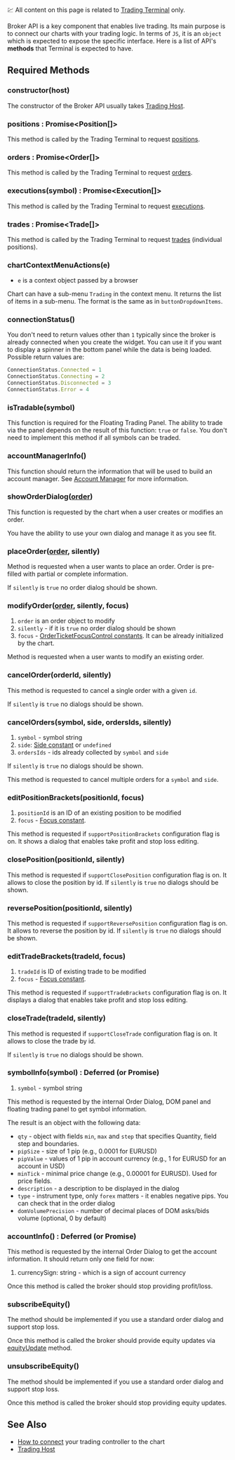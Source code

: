 :chart: All content on this page is related to [Trading Terminal](Trading-Terminal.md) only.

Broker API is a key component that enables live trading. Its main purpose is to connect our charts with your trading logic. In terms of `JS`, it is an `object` which is expected to expose the specific interface. Here is a list of API's **methods** that Terminal is expected to have.

## Required Methods

### constructor(host)

The constructor of the Broker API usually takes [Trading Host](Trading-Host.md).

### positions : Promise<Position[]>

This method is called by the Trading Terminal to request [positions](Trading-Objects-and-Constants.md#position).

### orders : Promise<Order[]>

This method is called by the Trading Terminal to request [orders](Trading-Objects-and-Constants.md#order).

### executions(symbol) : Promise<Execution[]>

This method is called by the Trading Terminal to request [executions](Trading-Objects-and-Constants.md#execution).

### trades : Promise<Trade[]>

This method is called by the Trading Terminal to request [trades](Trading-Objects-and-Constants.md#trade) (individual positions).

### chartContextMenuActions(e)

- `e` is a context object passed by a browser

Chart can have a sub-menu `Trading` in the context menu. It returns the list of items in a sub-menu. The format is the same as in `buttonDropdownItems`.

### connectionStatus()

You don't need to return values other than `1` typically since the broker is already connected when you create the widget. You can use it if you want to display a spinner in the bottom panel while the data is being loaded.
Possible return values are:

```javascript
ConnectionStatus.Connected = 1
ConnectionStatus.Connecting = 2
ConnectionStatus.Disconnected = 3
ConnectionStatus.Error = 4
```

### isTradable(symbol)

This function is required for the Floating Trading Panel. The ability to trade via the panel depends on the result of this function: `true` or `false`. You don't need to implement this method if all symbols can be traded.

### accountManagerInfo()

This function should return the information that will be used to build an account manager.
See [Account Manager](Account-Manager.md) for more information.

### showOrderDialog([order](Trading-Objects-and-Constants.md#order))

This function is requested by the chart when a user creates or modifies an order.

You have the ability to use your own dialog and manage it as you see fit.

### placeOrder([order](Trading-Objects-and-Constants.md#order), silently)

Method is requested when a user wants to place an order. Order is pre-filled with partial or complete information.

If `silently` is `true` no order dialog should be shown.

### modifyOrder([order](Trading-Objects-and-Constants.md#order), silently, focus)

1. `order` is an order object to modify
1. `silently` - if it is `true` no order dialog should be shown
1. `focus` - [OrderTicketFocusControl constants](Trading-Objects-and-Constants.md#orderticketfocuscontrol). It can be already initialized by the chart.

Method is requested when a user wants to modify an existing order.

### cancelOrder(orderId, silently)

This method is requested to cancel a single order with a given `id`.

If `silently` is `true` no dialogs should be shown.

### cancelOrders(symbol, side, ordersIds, silently)

1. `symbol` - symbol string
1. `side`: [Side constant](Trading-Objects-and-Constants.md#side) or `undefined`
1. `ordersIds` - ids already collected by `symbol` and `side`

If `silently` is `true` no dialogs should be shown.

This method is requested to cancel multiple orders for a `symbol` and `side`.

### editPositionBrackets(positionId, focus)

1. `positionId` is an ID of an existing position to be modified
1. `focus` - [Focus constant](Trading-Objects-and-Constants.md#orderticketfocuscontrol).

This method is requested if `supportPositionBrackets` configuration flag is on. It shows a dialog that enables take profit and stop loss editing.

### closePosition(positionId, silently)

This method is requested if `supportClosePosition` configuration flag is on. It allows to close the position by id.
If `silently` is `true` no dialogs should be shown.

### reversePosition(positionId, silently)

This method is requested if `supportReversePosition` configuration flag is on. It allows to reverse the position by id.
If `silently` is `true` no dialogs should be shown.

### editTradeBrackets(tradeId, focus)

1. `tradeId` is ID of existing trade to be modified
1. `focus` - [Focus constant](Trading-Objects-and-Constants.md#orderticketfocuscontrol).

This method is requested if `supportTradeBrackets` configuration flag is on. It displays a dialog that enables take profit and stop loss editing.

### closeTrade(tradeId, silently)

This method is requested if `supportCloseTrade` configuration flag is on. It allows to close the trade by id.

If `silently` is `true` no dialogs should be shown.

### symbolInfo(symbol) : Deferred (or Promise)

1. `symbol` - symbol string

This method is requested by the internal Order Dialog, DOM panel and floating trading panel to get symbol information.

The result is an object with the following data:

- `qty` - object with fields `min`, `max` and `step` that specifies Quantity, field step and boundaries.
- `pipSize` - size of 1 pip (e.g., 0.0001 for EURUSD)
- `pipValue` - values of 1 pip in account currency (e.g., 1 for EURUSD for an account in USD)
- `minTick` - minimal price change (e.g., 0.00001 for EURUSD). Used for price fields.
- `description` - a description to be displayed in the dialog
- `type` - instrument type, only `forex` matters - it enables negative pips. You can check that in the order dialog
- `domVolumePrecision` - number of decimal places of DOM asks/bids volume (optional, 0 by default)

### accountInfo() : Deferred (or Promise)

This method is requested by the internal Order Dialog to get the account information.
It should return only one field for now:

1. currencySign: string - which is a sign of account currency

Once this method is called the broker should stop providing profit/loss.

### subscribeEquity()

The method should be implemented if you use a standard order dialog and support stop loss.

Once this method is called the broker should provide equity updates via [equityUpdate](Trading-Host.md#equityupdateequity) method.

### unsubscribeEquity()

The method should be implemented if you use a standard order dialog and support stop loss.

Once this method is called the broker should stop providing equity updates.

## See Also

- [How to connect](Widget-Constructor.md#brokerfactory) your trading controller to the chart
- [Trading Host](Trading-Host.md)
